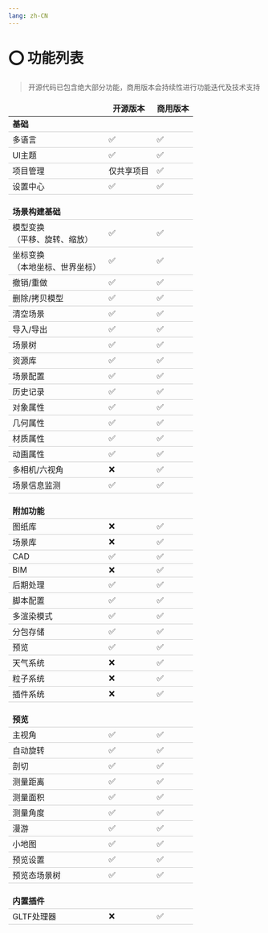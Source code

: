```yaml
---
lang: zh-CN
---
```


# :o: 功能列表

> 开源代码已包含绝大部分功能，商用版本会持续性进行功能迭代及技术支持

<style>
table {
    border: none !important;
    width: 100%;
}
thead tr{
    border: none;
}
tbody tr{
    border: none;
    border-bottom: 1px solid #ccc;
}
td,th{
    border: none !important;
}
.gap-row{
    border-bottom: none !important;
    height: 20px;
}
</style>

<table>
    <thead>
        <tr>
            <th> </th>
            <th align="center">开源版本</th>
            <th align="center">商用版本</th>
        </tr>
    </thead>
    <tbody>
        <tr>
            <td colspan=3><b>基础</b></td>
        </tr>
        <tr>
            <td>多语言</td>
            <td>✅</td>
            <td>✅</td>
        </tr>
        <tr>
            <td>UI主题</td>
            <td>✅</td>
            <td>✅</td>
        </tr>
        <tr>
            <td>项目管理</td>
            <td>仅共享项目</td>
            <td>✅</td>
        </tr>
        <tr>
            <td>设置中心</td>
            <td>✅</td>
            <td>✅</td>
        </tr>
        <tr class="gap-row">
            <td colspan=3></td>
        </tr>
        <tr>
            <td colspan=3><b>场景构建基础</b></td>
        </tr>
        <tr>
            <td>模型变换<br />（平移、旋转、缩放）</td>
            <td>✅</td>
            <td>✅</td>
        </tr>
        <tr>
            <td>坐标变换<br />（本地坐标、世界坐标）</td>
            <td>✅</td>
            <td>✅</td>
        </tr>
        <tr>
            <td>撤销/重做</td>
            <td>✅</td>
            <td>✅</td>
        </tr>
        <tr>
            <td>删除/拷贝模型</td>
            <td>✅</td>
            <td>✅</td>
        </tr>
        <tr>
            <td>清空场景</td>
            <td>✅</td>
            <td>✅</td>
        </tr>
        <tr>
            <td>导入/导出</td>
            <td>✅</td>
            <td>✅</td>
        </tr>
        <tr>
            <td>场景树</td>
            <td>✅</td>
            <td>✅</td>
        </tr>
        <tr>
            <td>资源库</td>
            <td>✅</td>
            <td>✅</td>
        </tr>
        <tr>
            <td>场景配置</td>
            <td>✅</td>
            <td>✅</td>
        </tr>
        <tr>
            <td>历史记录</td>
            <td>✅</td>
            <td>✅</td>
        </tr>
        <tr>
            <td>对象属性</td>
            <td>✅</td>
            <td>✅</td>
        </tr>
        <tr>
            <td>几何属性</td>
            <td>✅</td>
            <td>✅</td>
        </tr>
        <tr>
            <td>材质属性</td>
            <td>✅</td>
            <td>✅</td>
        </tr>
        <tr>
            <td>动画属性</td>
            <td>✅</td>
            <td>✅</td>
        </tr>
        <tr>
            <td>多相机/六视角</td>
            <td>❌</td>
            <td>✅</td>
        </tr>
        <tr>
            <td>场景信息监测</td>
            <td>✅</td>
            <td>✅</td>
        </tr>
        <tr class="gap-row">
            <td colspan=3></td>
        </tr>
        <tr>
            <td colspan=3><b>附加功能</b></td>
        </tr>
        <tr>
            <td>图纸库</td>
            <td>❌</td>
            <td>✅</td>
        </tr>
        <tr>
            <td>场景库</td>
            <td>❌</td>
            <td>✅</td>
        </tr>
        <tr>
            <td>CAD</td>
            <td>✅</td>
            <td>✅</td>
        </tr>
        <tr>
            <td>BIM</td>
            <td>❌</td>
            <td>✅</td>
        </tr>
        <tr>
            <td>后期处理</td>
            <td>✅</td>
            <td>✅</td>
        </tr>
        <tr>
            <td>脚本配置</td>
            <td>✅</td>
            <td>✅</td>
        </tr>
        <tr>
            <td>多渲染模式</td>
            <td>✅</td>
            <td>✅</td>
        </tr>
        <tr>
            <td>分包存储</td>
            <td>✅</td>
            <td>✅</td>
        </tr>
        <tr>
            <td>预览</td>
            <td>✅</td>
            <td>✅</td>
        </tr>
        <tr>
            <td>天气系统</td>
            <td>❌</td>
            <td>✅</td>
        </tr>
        <tr>
            <td>粒子系统</td>
            <td>❌</td>
            <td>✅</td>
        </tr>
        <tr>
            <td>插件系统</td>
            <td>❌</td>
            <td>✅</td>
        </tr>
        <tr class="gap-row">
            <td colspan=3></td>
        </tr>
        <tr>
            <td colspan=3><b>预览</b></td>
        </tr>
        <tr>
            <td>主视角</td>
            <td>✅</td>
            <td>✅</td>
        </tr>
        <tr>
            <td>自动旋转</td>
            <td>✅</td>
            <td>✅</td>
        </tr>
        <tr>
            <td>剖切</td>
            <td>✅</td>
            <td>✅</td>
        </tr>
        <tr>
            <td>测量距离</td>
            <td>✅</td>
            <td>✅</td>
        </tr>
        <tr>
            <td>测量面积</td>
            <td>✅</td>
            <td>✅</td>
        </tr>
        <tr>
            <td>测量角度</td>
            <td>✅</td>
            <td>✅</td>
        </tr>
        <tr>
            <td>漫游</td>
            <td>✅</td>
            <td>✅</td>
        </tr>
        <tr>
            <td>小地图</td>
            <td>✅</td>
            <td>✅</td>
        </tr>
        <tr>
            <td>预览设置</td>
            <td>✅</td>
            <td>✅</td>
        </tr>
        <tr>
            <td>预览态场景树</td>
            <td>✅</td>
            <td>✅</td>
        </tr>
        <tr class="gap-row">
            <td colspan=3></td>
        </tr>
        <tr>
            <td colspan=3><b>内置插件</b></td>
        </tr>
        <tr>
            <td>GLTF处理器</td>
            <td>❌</td>
            <td>✅</td>
        </tr>
    </tbody>
</table>